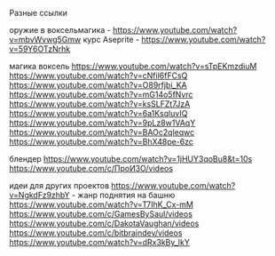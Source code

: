 ﻿Разные ссылки




оружие в воксельмагика - https://www.youtube.com/watch?v=mbvWvwg5Gmw
курс Aseprite  - https://www.youtube.com/watch?v=59Y6OTzNrhk

магика воксель
https://www.youtube.com/watch?v=sTpEKmzdiuM
https://www.youtube.com/watch?v=cNfil6fFCsQ
https://www.youtube.com/watch?v=O89rfjbi_KA
https://www.youtube.com/watch?v=mG14o5fNvrc
https://www.youtube.com/watch?v=ksSLFZt7JzA
https://www.youtube.com/watch?v=6a1KsqluvIQ
https://www.youtube.com/watch?v=9pLz8w1VAqY
https://www.youtube.com/watch?v=BAOc2qleqwc
https://www.youtube.com/watch?v=BhX48pe-6zc


блендер
https://www.youtube.com/watch?v=1jHUY3qoBu8&t=10s
https://www.youtube.com/c/ПроИЗО/videos


идеи для других проектов
https://www.youtube.com/watch?v=NgkdFz9zhbY   - жанр поднятия на башню
https://www.youtube.com/watch?v=T7IhK_Cx-mM
https://www.youtube.com/c/GamesBySaul/videos
https://www.youtube.com/c/DakotaVaughan/videos
https://www.youtube.com/c/bitbraindev/videos
https://www.youtube.com/watch?v=dRx3kBy_lkY